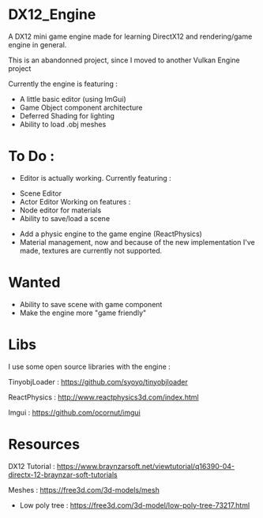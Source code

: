 # DX12_Engine
A DX12 mini game engine made for learning DirectX12 and rendering/game engine in general.

This is an abandonned project, since I moved to another Vulkan Engine project

Currently the engine is featuring :
 * A little basic editor (using ImGui)
 * Game Object component architecture
 * Deferred Shading for lighting
 * Ability to load .obj meshes
 

# To Do :
- Editor is actually working. Currently featuring :
 * Scene Editor
 * Actor Editor
Working on features :
 * Node editor for materials
 * Ability to save/load a scene
- Add a physic engine to the game engine (ReactPhysics) 
- Material management, now and because of the new implementation I've made, textures are currently not supported.

# Wanted
- Ability to save scene with game component
- Make the engine more "game friendly"

# Libs
I use some open source libraries with the engine :

TinyobjLoader : https://github.com/syoyo/tinyobjloader

ReactPhysics : http://www.reactphysics3d.com/index.html

Imgui : https://github.com/ocornut/imgui

# Resources
DX12 Tutorial : https://www.braynzarsoft.net/viewtutorial/q16390-04-directx-12-braynzar-soft-tutorials

Meshes : https://free3d.com/3d-models/mesh
  - Low poly tree : https://free3d.com/3d-model/low-poly-tree-73217.html
